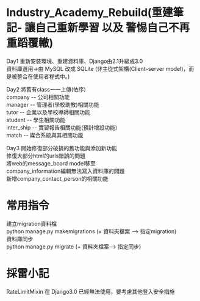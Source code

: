 # Industry_Academy_Rebuild(重建筆記- 讓自己重新學習 以及 警惕自己不再重蹈覆轍)
  Day1 重新安裝環境、重建資料庫、Django由2.1升級成3.0  
    資料庫選用->由 MySQL 改成 SQLite (非主從式架構(Client–server model)，而是被整合在使用者程式中。)
  
  Day2 將舊有class一一上傳(依序)  
    company -- 公司相關功能  
    manager -- 管理者(學校助教)相關功能  
    tutor -- 企業以及學校導師相關功能  
    student -- 學生相關功能  
    inter_ship -- 實習報告相關功能(預計增設功能)    
    match -- 媒合系統與其相關功能  
    
  Day3 開始修復部分破損的舊功能與添加新功能  
   修復大部分html的urls錯誤的問題  
   將web的message_board model移至  
   company_information編輯無法寫入資料庫的問題  
   新增company_contact_person的相關功能  
# 常用指令
  建立migration資料檔   
    python manage.py makemigrations (+ 資料夾檔案 --> 指定migration)  
  資料庫同步  
    python manage.py migrate (+ 資料夾檔案--> 指定同步)  

# 採雷小記
  RateLimitMixin 在 Django3.0 已經無法使用，要考慮其他登入安全措施  
